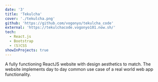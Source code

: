 ```yaml
---
date: '3'
title: 'Tekulcha'
cover: './tekulcha.png'
github: 'https://github.com/vogonyo/tekulcha_code'
external: 'https://tekulchacode.vogonyo101.now.sh/'
tech:
  - React.js
  - Bootstrap
  - (S)CSS
showInProjects: true
---
```


A fully functioning ReactJS website with design aesthetics to match. The website implements day to day common use case of a real world web app functionality.  